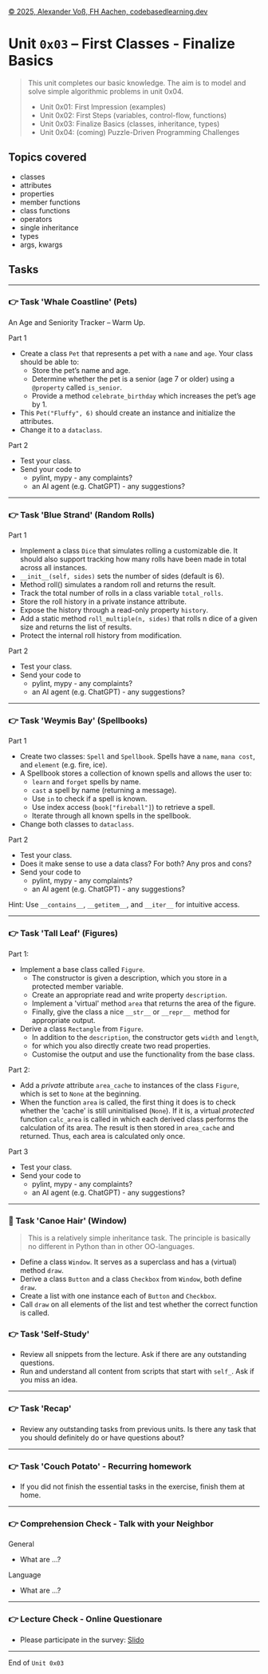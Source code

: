 [© 2025, Alexander Voß, FH Aachen, codebasedlearning.dev](mailto:info@codebasedlearning.dev)

# Unit `0x03` – First Classes - Finalize Basics

> This unit completes our basic knowledge. The aim is to model and solve simple algorithmic problems in unit 0x04.
> - Unit 0x01: First Impression (examples)
> - Unit 0x02: First Steps (variables, control-flow, functions)
> - Unit 0x03: Finalize Basics (classes, inheritance, types)
> - Unit 0x04: (coming) Puzzle-Driven Programming Challenges 


## Topics covered

- classes
- attributes
- properties
- member functions
- class functions
- operators
- single inheritance
- types
- args, kwargs


## Tasks

---

### 👉 Task 'Whale Coastline' (Pets)

An Age and Seniority Tracker – Warm Up.

Part 1
- Create a class `Pet` that represents a pet with a `name` and `age`. Your class should be able to:
	- Store the pet’s name and age.
    - Determine whether the pet is a senior (age 7 or older) using a `@property` called `is_senior`. 
    - Provide a method `celebrate_birthday` which increases the pet’s age by 1.
- This `Pet("Fluffy", 6)` should create an instance and initialize the attributes.
- Change it to a `dataclass`.

Part 2
- Test your class.
- Send your code to 
  - pylint, mypy - any complaints?
  - an AI agent (e.g. ChatGPT) - any suggestions?

---

### 👉 Task 'Blue Strand' (Random Rolls)

Part 1
- Implement a class `Dice` that simulates rolling a customizable die. It should also support tracking how many rolls have been made in total across all instances.
- `__init__(self, sides)` sets the number of sides (default is 6). 
- Method roll() simulates a random roll and returns the result.
- Track the total number of rolls in a class variable `total_rolls`. 
- Store the roll history in a private instance attribute. 
- Expose the history through a read-only property `history`. 
- Add a static method `roll_multiple(n, sides)` that rolls n dice of a given size and returns the list of results. 
- Protect the internal roll history from modification.

Part 2
- Test your class.
- Send your code to 
  - pylint, mypy - any complaints?
  - an AI agent (e.g. ChatGPT) - any suggestions?

---

### 👉 Task 'Weymis Bay' (Spellbooks)

Part 1
- Create two classes: `Spell` and `Spellbook`. Spells have a `name`, `mana cost`, and `element` (e.g. fire, ice). 
- A Spellbook stores a collection of known spells and allows the user to:
	- `learn` and `forget` spells by name. 
    - `cast` a spell by name (returning a message). 
    - Use `in` to check if a spell is known. 
    - Use index access (`book["fireball"]`) to retrieve a spell. 
    - Iterate through all known spells in the spellbook.
- Change both classes to `dataclass`.

Part 2
- Test your class.
- Does it make sense to use a data class? For both? Any pros and cons?
- Send your code to 
  - pylint, mypy - any complaints?
  - an AI agent (e.g. ChatGPT) - any suggestions?

Hint: Use `__contains__`, `__getitem__`, and `__iter__` for intuitive access.

---

### 👉 Task 'Tall Leaf' (Figures)

Part 1:
- Implement a base class called `Figure`.
  - The constructor is given a description, which you store in a protected 
    member variable.
  - Create an appropriate read and write property `description`.
  - Implement a 'virtual' method `area` that returns the area of the figure.
  - Finally, give the class a nice `__str__` or `__repr__ `method for 
    appropriate output.
- Derive a class `Rectangle` from `Figure`.
  - In addition to the `description`, the constructor gets `width` and `length`, 
  - for which you also directly create two read properties.
  - Customise the output and use the functionality from the base class.

Part 2:
- Add a _private_ attribute `area_cache` to instances of the class `Figure`, which 
  is set to `None` at the beginning.
- When the function `area` is called, the first thing it does is to check whether 
  the 'cache' is still uninitialised (`None`). If it is, a virtual _protected_ 
  function `calc_area` is called in which each derived class performs the calculation
  of its area. The result is then stored in `area_cache` and returned. 
  Thus, each area is calculated only once.

Part 3
- Test your class.
- Send your code to 
  - pylint, mypy - any complaints?
  - an AI agent (e.g. ChatGPT) - any suggestions?

---

### 🤔 Task 'Canoe Hair' (Window)

> This is a relatively simple inheritance task. The principle is basically no
different in Python than in other OO-languages.

- Define a class `Window`. It serves as a superclass and has a (virtual) method `draw`.
- Derive a class `Button` and a class `Checkbox` from `Window`, both define `draw`.
- Create a list with one instance each of `Button` and `Checkbox`.
- Call `draw` on all elements of the list and test whether the correct function is called.


### 👉 Task 'Self-Study'

- Review all snippets from the lecture. Ask if there are any outstanding questions.
- Run and understand all content from scripts that start with `self_`. Ask if you miss an idea.

---

### 👉 Task 'Recap'

- Review any outstanding tasks from previous units. Is there any task that you should definitely do or have questions about?

---

### 👉 Task 'Couch Potato' - Recurring homework

- If you did not finish the essential tasks in the exercise, finish them at home.

---

### 👉 Comprehension Check - Talk with your Neighbor

General
- What are ...?

Language
- What are ...?

---

### 👉 Lecture Check - Online Questionare

- Please participate in the survey: [Slido](https://wall.sli.do)

---

End of `Unit 0x03`
